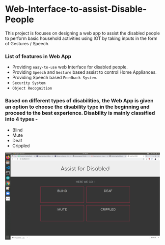 # Web-Interface-to-assist-Disable-People
This project is focuses on designing a web app to assist the disabled people to perform basic household activities using IOT by 
taking inputs in the form of Gestures / Speech.

### List of features in Web App
* Providing `easy-to-use` web Interface for disabled people.
* Providing `Speech` and `Gesture` based assist to control Home Appliances.
* Providing Speech based `Feedback System`.
* `Security System`
* `Object Recognition`

### Based on different types of disabilities, the Web App is given an option to choose the disability type in the beginning and proceed to the best experience. Disability is mainly classified into 4 types -

* Blind
* Mute
* Deaf
* Crippled

![Webpage](/screenshot/first.png)
